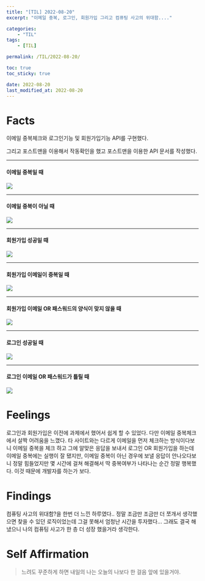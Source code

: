 ```yaml
---
title: "[TIL] 2022-08-20"
excerpt: "이메일 중복, 로그인, 회원가입 그리고 컴퓨팅 사고의 위대함...."

categories:
    - "TIL"
tags:
    - [TIL]

permalink: /TIL/2022-08-20/

toc: true
toc_sticky: true

date: 2022-08-20
last_modified_at: 2022-08-20
---
```

# Facts

이메일 중복체크와 로그인기능 및 회원가입기능 API를 구현했다.

그리고 포스트맨을 이용해서 작동확인을 했고 포스트맨을 이용한 API 문서를 작성했다.

****

#### 이메일 중복일 때

![](../../assets/images/posts_img/TIL/2022-08-20-TIL2.png)
****

#### 이메일 중복이 아닐 때
![](../../assets/images/posts_img/TIL/2022-08-20-TIL1.png)

****

#### 회원가입 성공일 때
![](../../assets/images/posts_img/TIL/2022-08-20-TIL3.png)

****

#### 회원가입 이메일이 중복일 때
![](../../assets/images/posts_img/TIL/2022-08-20-TIL4.png)

****

#### 회원가입 이메일 OR 패스워드의 양식이 맞지 않을 때
![](../../assets/images/posts_img/TIL/2022-08-20-TIL5.png)

****

#### 로그인 성공일 때
![](../../assets/images/posts_img/TIL/2022-08-20-TIL7.png)

****

#### 로그인 이메일 OR 패스워드가 틀릴 때
![](../../assets/images/posts_img/TIL/2022-08-20-TIL6.png)

# Feelings

로그인과 회원가입은 이전에 과제에서 했어서 쉽게 할 수 있었다. 다만 이메일 중복체크에서 살짝 어려움을 느꼈다. 타 사이트와는 다르게 이메일을 먼저 체크하는 방식이다보니 이메일 중복을 체크 하고 그에 알맞은 응답을 보내서 로그인 OR 회원가입을 하는데 이메일 중복에는 실행이 잘 됐지만, 이메일 중복이 아닌 경우에 보낼 응답이 안나오다보니 정말 힘들었지만 몇 시간에 걸쳐 해결해서 딱 중복여부가 나타나는 순간 정말 행복했다. 이것 때문에 개발자를 하는가 보다.

# Findings

컴퓨팅 사고의 위대함?을 한번 더 느낀 하루였다..
정말 조금만 조금만 더 쪼개서 생각했으면 찾을 수 있던 로직이었는데 그걸 못해서 엄청난 시간을 투자했다... 그래도 결국 해냈으니 나의 컴퓨팅 사고가 한 층 더 성장 했을거라 생각한다.


# Self Affirmation

> 느려도 꾸준하게 하면 내일의 나는 오늘의 나보다 한 걸음 앞에 있을거야.